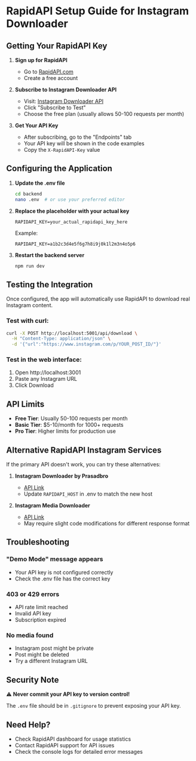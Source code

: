 # RapidAPI Setup Guide for Instagram Downloader

## Getting Your RapidAPI Key

1. **Sign up for RapidAPI**
   - Go to [RapidAPI.com](https://rapidapi.com)
   - Create a free account

2. **Subscribe to Instagram Downloader API**
   - Visit: [Instagram Downloader API](https://rapidapi.com/mrngstar/api/instagram-downloader-download-instagram-videos-stories1)
   - Click "Subscribe to Test"
   - Choose the free plan (usually allows 50-100 requests per month)

3. **Get Your API Key**
   - After subscribing, go to the "Endpoints" tab
   - Your API key will be shown in the code examples
   - Copy the `X-RapidAPI-Key` value

## Configuring the Application

1. **Update the .env file**
   ```bash
   cd backend
   nano .env  # or use your preferred editor
   ```

2. **Replace the placeholder with your actual key**
   ```env
   RAPIDAPI_KEY=your_actual_rapidapi_key_here
   ```

   Example:
   ```env
   RAPIDAPI_KEY=a1b2c3d4e5f6g7h8i9j0k1l2m3n4o5p6
   ```

3. **Restart the backend server**
   ```bash
   npm run dev
   ```

## Testing the Integration

Once configured, the app will automatically use RapidAPI to download real Instagram content.

### Test with curl:
```bash
curl -X POST http://localhost:5001/api/download \
  -H "Content-Type: application/json" \
  -d '{"url":"https://www.instagram.com/p/YOUR_POST_ID/"}'
```

### Test in the web interface:
1. Open http://localhost:3001
2. Paste any Instagram URL
3. Click Download

## API Limits

- **Free Tier**: Usually 50-100 requests per month
- **Basic Tier**: $5-10/month for 1000+ requests
- **Pro Tier**: Higher limits for production use

## Alternative RapidAPI Instagram Services

If the primary API doesn't work, you can try these alternatives:

1. **Instagram Downloader by Prasadbro**
   - [API Link](https://rapidapi.com/prasadbro/api/instagram-downloader)
   - Update `RAPIDAPI_HOST` in .env to match the new host

2. **Instagram Media Downloader**
   - [API Link](https://rapidapi.com/social-api1/api/instagram-media-downloader)
   - May require slight code modifications for different response format

## Troubleshooting

### "Demo Mode" message appears
- Your API key is not configured correctly
- Check the .env file has the correct key

### 403 or 429 errors
- API rate limit reached
- Invalid API key
- Subscription expired

### No media found
- Instagram post might be private
- Post might be deleted
- Try a different Instagram URL

## Security Note

⚠️ **Never commit your API key to version control!**

The `.env` file should be in `.gitignore` to prevent exposing your API key.

## Need Help?

- Check RapidAPI dashboard for usage statistics
- Contact RapidAPI support for API issues
- Check the console logs for detailed error messages